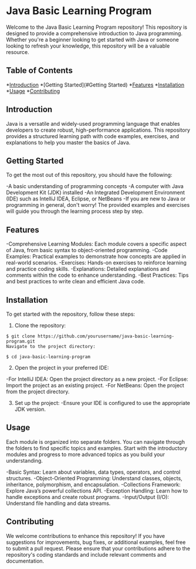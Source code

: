 # Java Basic Learning Program

Welcome to the Java Basic Learning Program repository! This repository is designed to provide a comprehensive introduction to Java programming. Whether you're a beginner looking to get started with Java or someone looking to refresh your knowledge, this repository will be a valuable resource.

## Table of Contents
*[Introduction](#Introduction)
*[Getting Started](#Getting Started)
*[Features](#Features)
*[Installation](#Installation)
*[Usage](#Usage)
*[Contributing](#Contributing)

## Introduction
Java is a versatile and widely-used programming language that enables developers to create robust, high-performance applications. This repository provides a structured learning path with code examples, exercises, and explanations to help you master the basics of Java.

## Getting Started
To get the most out of this repository, you should have the following:

-A basic understanding of programming concepts
-A computer with Java Development Kit (JDK) installed
-An Integrated Development Environment (IDE) such as IntelliJ IDEA, Eclipse, or NetBeans
-If you are new to Java or programming in general, don't worry! The provided examples and exercises will guide you through the learning process step by step.

## Features
-Comprehensive Learning Modules: Each module covers a specific aspect of Java, from basic syntax to object-oriented programming.
-Code Examples: Practical examples to demonstrate how concepts are applied in real-world scenarios.
-Exercises: Hands-on exercises to reinforce learning and practice coding skills.
-Explanations: Detailed explanations and comments within the code to enhance understanding.
-Best Practices: Tips and best practices to write clean and efficient Java code.

## Installation
To get started with the repository, follow these steps:

1. Clone the repository:

```
$ git clone https://github.com/yourusername/java-basic-learning-program.git
Navigate to the project directory:
```

```
$ cd java-basic-learning-program
```
2. Open the project in your preferred IDE:

-For IntelliJ IDEA: Open the project directory as a new project.
-For Eclipse: Import the project as an existing project.
-For NetBeans: Open the project from the project directory.

3. Set up the project:
-Ensure your IDE is configured to use the appropriate JDK version.

## Usage
Each module is organized into separate folders. You can navigate through the folders to find specific topics and examples. Start with the introductory modules and progress to more advanced topics as you build your understanding.

-Basic Syntax: Learn about variables, data types, operators, and control structures.
-Object-Oriented Programming: Understand classes, objects, inheritance, polymorphism, and encapsulation.
-Collections Framework: Explore Java’s powerful collections API.
-Exception Handling: Learn how to handle exceptions and create robust programs.
-Input/Output (I/O): Understand file handling and data streams.

## Contributing
We welcome contributions to enhance this repository! If you have suggestions for improvements, bug fixes, or additional examples, feel free to submit a pull request. Please ensure that your contributions adhere to the repository's coding standards and include relevant comments and documentation.

